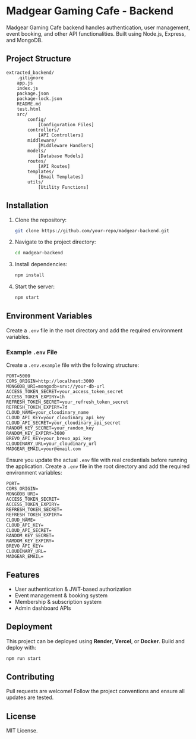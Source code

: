 # Madgear Gaming Cafe - Backend

Madgear Gaming Cafe backend handles authentication, user management, event booking, and other API functionalities. Built using Node.js, Express, and MongoDB.

## Project Structure
```
extracted_backend/
    .gitignore
    app.js
    index.js
    package.json
    package-lock.json
    README.md
    test.html
    src/
        config/
            [Configuration Files]
        controllers/
            [API Controllers]
        middleware/
            [Middleware Handlers]
        models/
            [Database Models]
        routes/
            [API Routes]
        templates/
            [Email Templates]
        utils/
            [Utility Functions]
```

## Installation
1. Clone the repository:
   ```sh
   git clone https://github.com/your-repo/madgear-backend.git
   ```
2. Navigate to the project directory:
   ```sh
   cd madgear-backend
   ```
3. Install dependencies:
   ```sh
   npm install
   ```
4. Start the server:
   ```sh
   npm start
   ```

## Environment Variables
Create a `.env` file in the root directory and add the required environment variables.

### Example `.env` File
Create a `.env.example` file with the following structure:
```
PORT=5000
CORS_ORIGIN=http://localhost:3000
MONGODB_URI=mongodb+srv://your-db-url
ACCESS_TOKEN_SECRET=your_access_token_secret
ACCESS_TOKEN_EXPIRY=1h
REFRESH_TOKEN_SECRET=your_refresh_token_secret
REFRESH_TOKEN_EXPIRY=7d
CLOUD_NAME=your_cloudinary_name
CLOUD_API_KEY=your_cloudinary_api_key
CLOUD_API_SECRET=your_cloudinary_api_secret
RANDOM_KEY_SECRET=your_random_key
RANDOM_KEY_EXPIRY=3600
BREVO_API_KEY=your_brevo_api_key
CLOUDINARY_URL=your_cloudinary_url
MADGEAR_EMAIL=your@email.com
```
Ensure you update the actual `.env` file with real credentials before running the application.
Create a `.env` file in the root directory and add the required environment variables:
```
PORT=
CORS_ORIGIN=
MONGODB_URI=
ACCESS_TOKEN_SECRET=
ACCESS_TOKEN_EXPIRY=
REFRESH_TOKEN_SECRET=
REFRESH_TOKEN_EXPIRY=
CLOUD_NAME=
CLOUD_API_KEY=
CLOUD_API_SECRET=
RANDOM_KEY_SECRET=
RAMDOM_KEY_EXPIRY=
BREVO_API_KEY=
CLOUDINARY_URL=
MADGEAR_EMAIL=
```

## Features
- User authentication & JWT-based authorization
- Event management & booking system
- Membership & subscription system
- Admin dashboard APIs

## Deployment
This project can be deployed using **Render**, **Vercel**, or **Docker**. Build and deploy with:
```sh
npm run start
```

## Contributing
Pull requests are welcome! Follow the project conventions and ensure all updates are tested.

## License
MIT License.
